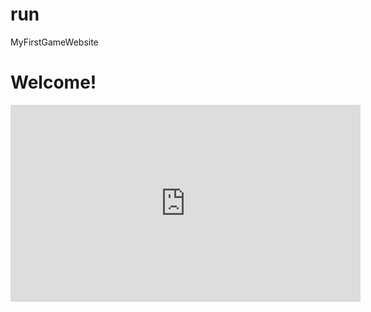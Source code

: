 # run
MyFirstGameWebsite
<h1>Welcome!</h1>
<iframe width="560" height="315" src="https://www.youtube.com/embed/htEfKHPAUQ0?controls=0" frameborder="0" allow="accelerometer; autoplay; encrypted-media; gyroscope; picture-in-picture" allowfullscreen></iframe>

